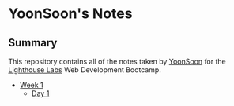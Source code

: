 # YoonSoon's Notes
## Summary 

This repository contains all of the notes taken by [YoonSoon](https://github.com/hiba02) for the [Lighthouse Labs](https://www.lighthouselabs.ca/) Web Development Bootcamp.

* [Week 1](/Week_1)
  * [Day 1](/Week_1/Day_1)